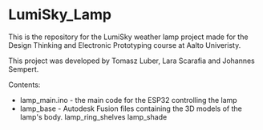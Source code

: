 # LumiSky_Lamp
This is the repository for the LumiSky weather lamp project made for the Design Thinking and Electronic Prototyping course at Aalto Univeristy. 

This project was developed by Tomasz Luber, Lara Scarafia and Johannes Sempert.

Contents:

  - lamp_main.ino - the main code for the ESP32 controlling the lamp
  - lamp_base         - Autodesk Fusion files containing the 3D models of the lamp's body. 
    lamp_ring_shelves
    lamp_shade
